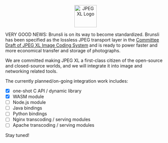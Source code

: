<p align="center"><img alt="JPEG XL Logo" src="https://jpeg.org/images/jpegxl-logo.png" width="70px"></p>

VERY GOOD NEWS: Brunsli is on its way to become standardized. Brunsli has been specified as the lossless JPEG transport layer in the [Committee Draft of JPEG XL Image Coding System](https://arxiv.org/abs/1908.03565) and is ready to power faster and more economical transfer and storage of photographs.

We are committed making JPEG XL a first-class citizen of the open-source and closed-source worlds, and we will integrate it into image and networking related tools. 

The currently planned/on-going integration work includes:

- [x] one-shot C API / dynamic library
- [x] WASM module
- [ ] Node.js module
- [ ] Java bindings
- [ ] Python bindings
- [ ] Nginx transcoding / serving modules
- [ ] Apache transcoding / serving modules

Stay tuned!
